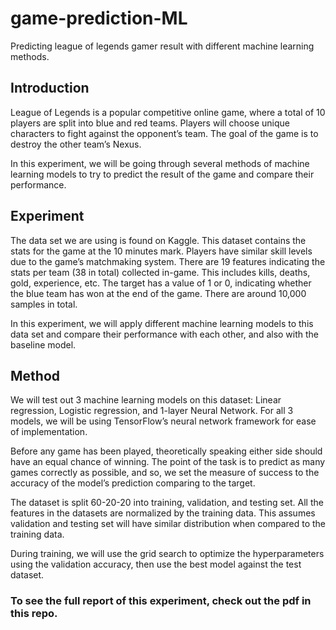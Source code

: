 # game-prediction-ML
Predicting league of legends gamer result with different machine learning methods.

## Introduction
League of Legends is a popular competitive online game, where a total of 10 players are split
into blue and red teams. Players will choose unique characters to fight against the opponent’s
team. The goal of the game is to destroy the other team’s Nexus.<br>

In this experiment, we will be going through several methods of machine learning models to try
to predict the result of the game and compare their performance.<br>

## Experiment
The data set we are using is found on Kaggle. This dataset contains the stats for the game at the
10 minutes mark. Players have similar skill levels due to the game’s matchmaking system. There
are 19 features indicating the stats per team (38 in total) collected in-game. This includes kills,
deaths, gold, experience, etc. The target has a value of 1 or 0, indicating whether the blue team
has won at the end of the game. There are around 10,000 samples in total.<br>

In this experiment, we will apply different machine learning models to this data set and
compare their performance with each other, and also with the baseline model.<br>

## Method
We will test out 3 machine learning models on this dataset: Linear regression, Logistic
regression, and 1-layer Neural Network. For all 3 models, we will be using TensorFlow’s neural
network framework for ease of implementation.<br>

Before any game has been played, theoretically speaking either side should have an equal
chance of winning. The point of the task is to predict as many games correctly as possible, and
so, we set the measure of success to the accuracy of the model’s prediction comparing to the
target.<br>

The dataset is split 60-20-20 into training, validation, and testing set. All the features in the
datasets are normalized by the training data. This assumes validation and testing set will have
similar distribution when compared to the training data.<br>

During training, we will use the grid search to optimize the hyperparameters using the
validation accuracy, then use the best model against the test dataset.

### To see the full report of this experiment, check out the pdf in this repo.
